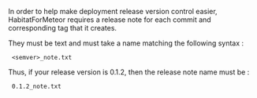 In order to help make deployment release version control easier, HabitatForMeteor requires a release note for each commit and corresponding tag that it creates.

They must be text and must take a name matching the following syntax :

     <semver>_note.txt

Thus, if your release version is 0.1.2, then the release note name must be :

     0.1.2_note.txt

